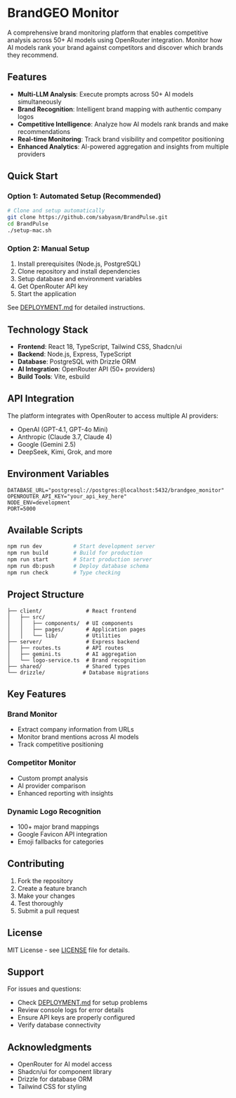 # BrandGEO Monitor

A comprehensive brand monitoring platform that enables competitive analysis across 50+ AI models using OpenRouter integration. Monitor how AI models rank your brand against competitors and discover which brands they recommend.

## Features

- **Multi-LLM Analysis**: Execute prompts across 50+ AI models simultaneously
- **Brand Recognition**: Intelligent brand mapping with authentic company logos
- **Competitive Intelligence**: Analyze how AI models rank brands and make recommendations
- **Real-time Monitoring**: Track brand visibility and competitor positioning
- **Enhanced Analytics**: AI-powered aggregation and insights from multiple providers

## Quick Start

### Option 1: Automated Setup (Recommended)
```bash
# Clone and setup automatically
git clone https://github.com/sabyasm/BrandPulse.git
cd BrandPulse
./setup-mac.sh
```

### Option 2: Manual Setup
1. Install prerequisites (Node.js, PostgreSQL)
2. Clone repository and install dependencies
3. Setup database and environment variables
4. Get OpenRouter API key
5. Start the application

See [DEPLOYMENT.md](DEPLOYMENT.md) for detailed instructions.

## Technology Stack

- **Frontend**: React 18, TypeScript, Tailwind CSS, Shadcn/ui
- **Backend**: Node.js, Express, TypeScript
- **Database**: PostgreSQL with Drizzle ORM
- **AI Integration**: OpenRouter API (50+ providers)
- **Build Tools**: Vite, esbuild

## API Integration

The platform integrates with OpenRouter to access multiple AI providers:
- OpenAI (GPT-4.1, GPT-4o Mini)
- Anthropic (Claude 3.7, Claude 4)
- Google (Gemini 2.5)
- DeepSeek, Kimi, Grok, and more

## Environment Variables

```env
DATABASE_URL="postgresql://postgres:@localhost:5432/brandgeo_monitor"
OPENROUTER_API_KEY="your_api_key_here"
NODE_ENV=development
PORT=5000
```

## Available Scripts

```bash
npm run dev          # Start development server
npm run build        # Build for production
npm run start        # Start production server
npm run db:push      # Deploy database schema
npm run check        # Type checking
```

## Project Structure

```
├── client/              # React frontend
│   ├── src/
│   │   ├── components/  # UI components
│   │   ├── pages/       # Application pages
│   │   └── lib/         # Utilities
├── server/              # Express backend
│   ├── routes.ts        # API routes
│   ├── gemini.ts        # AI aggregation
│   └── logo-service.ts  # Brand recognition
├── shared/              # Shared types
└── drizzle/            # Database migrations
```

## Key Features

### Brand Monitor
- Extract company information from URLs
- Monitor brand mentions across AI models
- Track competitive positioning

### Competitor Monitor  
- Custom prompt analysis
- AI provider comparison
- Enhanced reporting with insights

### Dynamic Logo Recognition
- 100+ major brand mappings
- Google Favicon API integration
- Emoji fallbacks for categories

## Contributing

1. Fork the repository
2. Create a feature branch
3. Make your changes
4. Test thoroughly
5. Submit a pull request

## License

MIT License - see [LICENSE](LICENSE) file for details.

## Support

For issues and questions:
- Check [DEPLOYMENT.md](DEPLOYMENT.md) for setup problems
- Review console logs for error details
- Ensure API keys are properly configured
- Verify database connectivity

## Acknowledgments

- OpenRouter for AI model access
- Shadcn/ui for component library
- Drizzle for database ORM
- Tailwind CSS for styling